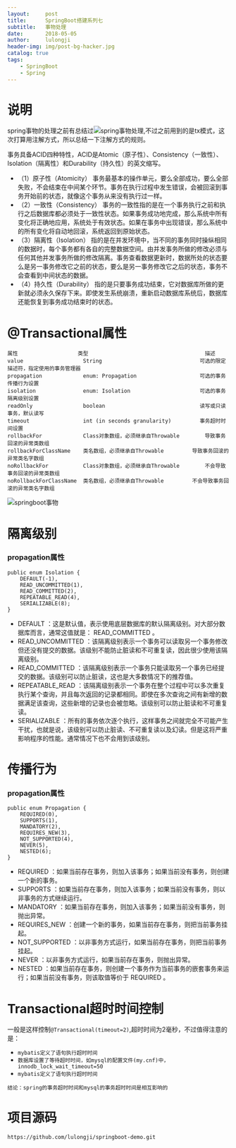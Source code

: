 ```yaml
---
layout:     post
title:      SpringBoot搭建系列七
subtitle:   事物处理
date:       2018-05-05
author:     lulongji
header-img: img/post-bg-hacker.jpg
catalog: true
tags:
    - SpringBoot
    - Spring
---
```

# 说明
spring事物的处理之前有总结过![spring事物处理](http://blog.lulongji.cn/2015/11/26/%E6%80%BB%E7%BB%93%E4%B8%80%E4%B8%8Bspring%E4%BA%8B%E7%89%A9%E5%A4%84%E7%90%86/),不过之前用到的是tx模式，这次打算用注解方式，所以总结一下注解方式的规则。

事务具备ACID四种特性，ACID是Atomic（原子性）、Consistency（一致性）、Isolation（隔离性）和Durability（持久性）的英文缩写。

- （1）原子性（Atomicity）
事务最基本的操作单元，要么全部成功，要么全部失败，不会结束在中间某个环节。事务在执行过程中发生错误，会被回滚到事务开始前的状态，就像这个事务从来没有执行过一样。
- （2）一致性（Consistency）
事务的一致性指的是在一个事务执行之前和执行之后数据库都必须处于一致性状态。如果事务成功地完成，那么系统中所有变化将正确地应用，系统处于有效状态。如果在事务中出现错误，那么系统中的所有变化将自动地回滚，系统返回到原始状态。
- （3）隔离性（Isolation）
指的是在并发环境中，当不同的事务同时操纵相同的数据时，每个事务都有各自的完整数据空间。由并发事务所做的修改必须与任何其他并发事务所做的修改隔离。事务查看数据更新时，数据所处的状态要么是另一事务修改它之前的状态，要么是另一事务修改它之后的状态，事务不会查看到中间状态的数据。
- （4）持久性（Durability）
指的是只要事务成功结束，它对数据库所做的更新就必须永久保存下来。即使发生系统崩溃，重新启动数据库系统后，数据库还能恢复到事务成功结束时的状态。

# @Transactional属性

    
    属性	                 类型	                                    描述
    value	                String	                             可选的限定描述符，指定使用的事务管理器
    propagation	            enum: Propagation	                 可选的事务传播行为设置
    isolation	            enum: Isolation	                     可选的事务隔离级别设置
    readOnly	            boolean	                             读写或只读事务，默认读写
    timeout	                int (in seconds granularity)         事务超时时间设置
    rollbackFor	            Class对象数组，必须继承自Throwable	    导致事务回滚的异常类数组
    rollbackForClassName	类名数组，必须继承自Throwable	        导致事务回滚的异常类名字数组
    noRollbackFor	        Class对象数组，必须继承自Throwable	    不会导致事务回滚的异常类数组
    noRollbackForClassName	类名数组，必须继承自Throwable	        不会导致事务回滚的异常类名字数组



![springboot事物](https://raw.githubusercontent.com/lulongji/lulongji.github.io/master/imgs/springboot/sw.png)
    

# 隔离级别

### propagation属性
    public enum Isolation {  
        DEFAULT(-1),
        READ_UNCOMMITTED(1),
        READ_COMMITTED(2),
        REPEATABLE_READ(4),
        SERIALIZABLE(8);
    }
- DEFAULT ：这是默认值，表示使用底层数据库的默认隔离级别。对大部分数据库而言，通常这值就是： READ_COMMITTED 。
- READ_UNCOMMITTED ：该隔离级别表示一个事务可以读取另一个事务修改但还没有提交的数据。该级别不能防止脏读和不可重复读，因此很少使用该隔离级别。
- READ_COMMITTED ：该隔离级别表示一个事务只能读取另一个事务已经提交的数据。该级别可以防止脏读，这也是大多数情况下的推荐值。
- REPEATABLE_READ ：该隔离级别表示一个事务在整个过程中可以多次重复执行某个查询，并且每次返回的记录都相同。即使在多次查询之间有新增的数据满足该查询，这些新增的记录也会被忽略。该级别可以防止脏读和不可重复读。
- SERIALIZABLE ：所有的事务依次逐个执行，这样事务之间就完全不可能产生干扰，也就是说，该级别可以防止脏读、不可重复读以及幻读。但是这将严重影响程序的性能。通常情况下也不会用到该级别。

# 传播行为

### propagation属性
    public enum Propagation {  
        REQUIRED(0),
        SUPPORTS(1),
        MANDATORY(2),
        REQUIRES_NEW(3),
        NOT_SUPPORTED(4),
        NEVER(5),
        NESTED(6);
    }
- REQUIRED ：如果当前存在事务，则加入该事务；如果当前没有事务，则创建一个新的事务。
- SUPPORTS ：如果当前存在事务，则加入该事务；如果当前没有事务，则以非事务的方式继续运行。
- MANDATORY ：如果当前存在事务，则加入该事务；如果当前没有事务，则抛出异常。
- REQUIRES_NEW ：创建一个新的事务，如果当前存在事务，则把当前事务挂起。
- NOT_SUPPORTED ：以非事务方式运行，如果当前存在事务，则把当前事务挂起。
- NEVER ：以非事务方式运行，如果当前存在事务，则抛出异常。
- NESTED ：如果当前存在事务，则创建一个事务作为当前事务的嵌套事务来运行；如果当前没有事务，则该取值等价于 REQUIRED 。


# Transactional超时时间控制
一般是这样控制```@Transactional(timeout=2)```,超时时间为2毫秒，不过值得注意的是：

- ```mybatis定义了语句执行超时时间```
- ```数据库设置了等待超时时间，如mysql的配置文件(my.cnf)中，innodb_lock_wait_timeout=50```
- ```mybatis定义了语句执行超时时间```

```结论：spring的事务超时时间和mysql的事务超时时间是相互影响的```


# 项目源码
```https://github.com/lulongji/springboot-demo.git```
